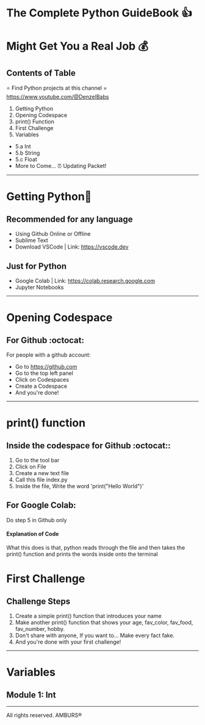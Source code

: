 # The Complete Python GuideBook 👍
# Might Get You a Real Job 💰
## Contents of Table
 ⭐ Find Python projects at this channel = https://www.youtube.com/@DenzelBabs
1. Getting Python
2. Opening Codespace
3. print() Function
4. First Challenge
5. Variables
* 5.a Int
* 5.b String
* 5.c Float
* More to Come... ⏰
Updating Packet!
***
# Getting Python🐍
## Recommended for any language
* Using Github Online or Offline
* Sublime Text
* Download VSCode | Link: https://vscode.dev
## Just for Python
* Google Colab | Link: https://colab.research.google.com
* Jupyter Notebooks
***
# Opening Codespace
## For Github :octocat:
For people with a github account: 
* Go to https://github.com
* Go to the top left panel
* Click on Codespaces
* Create a Codespace
* And you're done!
***
# print() function
## Inside the codespace for Github :octocat::
1. Go to the tool bar
2. Click on File
3. Create a new text file
4. Call this file index.py
5. Inside the file, Write the word 'print("Hello World")'
## For Google Colab:
Do step 5 in Github only
#### Explanation of Code
What this does is that, python reads through the file and then takes the print() function and prints the words inside onto the terminal
# First Challenge
## Challenge Steps
1. Create a simple print() function that introduces your name
2. Make another print() function that shows your age, fav_color, fav_food, fav_number, hobby.
3. Don't share with anyone, If you want to... Make every fact fake.
4. And you're done with your first challenge!
***
# Variables
## Module 1: Int
***
All rights reserved. AMBURS®️
